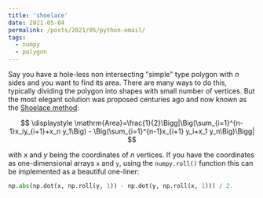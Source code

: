 ```yaml
---
title: 'shoelace'
date: 2021-05-04
permalink: /posts/2021/05/python-email/
tags:
  - numpy
  - polygon
---
```

Say you have a hole-less non intersecting "simple" type polygon with $n$ sides and you want to find its area. There are many ways to do this, typically dividing the polygon into shapes with small number of vertices. But the most elegant solution was proposed centuries ago and now known as the [Shoelace method](https://en.wikipedia.org/wiki/Shoelace_formula):

$$
\displaystyle \mathrm{Area}=\frac{1}{2}\Bigg|\Big(\sum_{i=1}^{n-1}x_iy_{i+1}+x_n y_1\Big) - \Big(\sum_{i=1}^{n-1}x_{i+1} y_i+x_1 y_n\Big)\Bigg|
$$

with $x$ and $y$ being the coordinates of $n$ vertices. If you have the coordinates as one-dimensional arrays <code>x</code> and <code>y</code>, using the <code>numpy.roll()</code> function this can be implemented as a beautiful one-liner:

```python
np.abs(np.dot(x, np.roll(y, 1)) - np.dot(y, np.roll(x, 1))) / 2.
```
